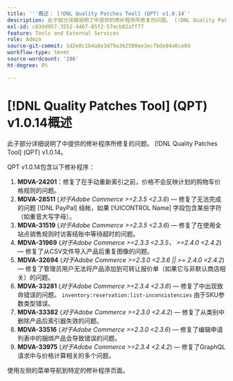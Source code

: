 ```yaml
---
title: '''概述： [!DNL Quality Patches Tool] (QPT) v1.0.14`'
description: 此子部分详细说明了中提供的修补程序所修复的问题。 [!DNL Quality Patches Tool] (QPT) v1.0.14。
exl-id: c839d957-3552-4467-85f2-57ecb82aff77
feature: Tools and External Services
role: Admin
source-git-commit: 1d2e0c1b4a8e3d79a362500ee3ec7bde84a6ce0d
workflow-type: tm+mt
source-wordcount: '286'
ht-degree: 0%

---
```


# [!DNL Quality Patches Tool] (QPT) v1.0.14概述

此子部分详细说明了中提供的修补程序所修复的问题。 [!DNL Quality Patches Tool] (QPT) v1.0.14。

QPT v1.0.14包含以下修补程序：

1. **MDVA-24201**：修复了在手动重新索引之前，价格不会反映计划的购物车价格规则的问题。
1. **MDVA-28511** (*对于Adobe Commerce >=2.3.5 &lt;2.3.6*) — 修复了无法完成的问题 [!DNL PayPal] 结帐，如果 [!UICONTROL Name] 字段包含某些字符（如重音大写字母）。
1. **MDVA-31519** (*对于Adobe Commerce >=2.3.5 &lt;2.3.6*) — 修复了在使用全站点销售规则时访客结账中等待超时的问题。
1. **MDVA-31969** (*对于Adobe Commerce >=2.3.3 &lt;2.3.5， >=2.4.0 &lt;2.4.2*) — 修复了从CSV文件导入产品后重复图像的问题。
1. **MDVA-32694** (*对于Adobe Commerce >=2.3.0 &lt;2.3.6 || >= 2.4.0 &lt;2.4.2*) — 修复了管理员用户无法将产品添加到可转让报价单（如果它与非默认商店相关）的问题。
1. **MDVA-33281** (*对于Adobe Commerce >=2.3.4 &lt;2.3.6*) — 修复了中出现致命错误的问题。 `inventory:reservation:list-inconsistencies` 由于SKU参数类型错误。
1. **MDVA-33382** (*对于Adobe Commerce >=2.3.0 &lt;2.4.2*) — 修复了从类别中删除产品后索引器失效的问题。
1. **MDVA-33516** (*对于Adobe Commerce >=2.3.0 &lt;2.3.6*) — 修复了编辑申请列表中的捆绑产品会导致错误的问题。
1. **MDVA-33975** (*对于Adobe Commerce >=2.3.4 &lt;2.4.2*) — 修复了GraphQL请求中与价格计算相关的多个问题。

使用左侧的菜单导航到特定的修补程序页面。
